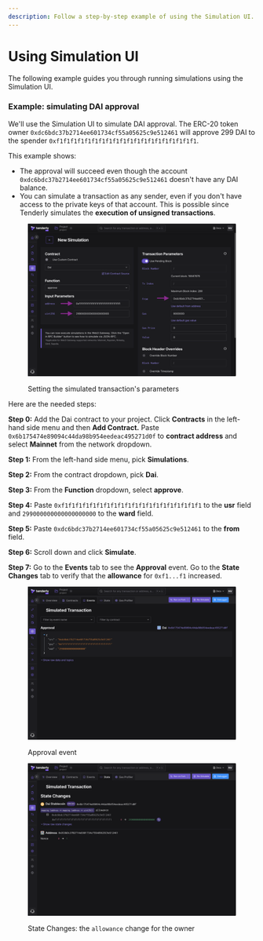 ```yaml
---
description: Follow a step-by-step example of using the Simulation UI.
---
```


# Using Simulation UI

The following example guides you through running simulations using the Simulation UI.&#x20;

### Example: simulating DAI approval

We'll use the Simulation UI to simulate DAI approval. The ERC-20 token owner `0xdc6bdc37b2714ee601734cf55a05625c9e512461` will approve 299 DAI to the spender `0xf1f1f1f1f1f1f1f1f1f1f1f1f1f1f1f1f1f1f1f1`.

This example shows:

* The approval will succeed even though the account `0xdc6bdc37b2714ee601734cf55a05625c9e512461` doesn't have any DAI balance.
* You can simulate a transaction as any sender, even if you don't have access to the private keys of that account. This is possible since Tenderly simulates the **execution of unsigned transactions**.

<figure><img src="../../.gitbook/assets/sim-ui-dai-approval-1-simulation-filling (1).png" alt=""><figcaption><p>Setting the simulated transaction's parameters</p></figcaption></figure>

Here are the needed steps:

**Step 0:** Add the Dai contract to your project. Click **Contracts** in the left-hand side menu and then **Add Contract.** Paste `0x6b175474e89094c44da98b954eedeac495271d0f` to **contract address** and select **Mainnet** from the network dropdown.&#x20;

**Step 1:** From the left-hand side menu, pick **Simulations**.&#x20;

**Step 2:** From the contract dropdown, pick **Dai**.&#x20;

**Step 3:** From the **Function** dropdown, select **approve**.&#x20;

**Step 4:** Paste `0xf1f1f1f1f1f1f1f1f1f1f1f1f1f1f1f1f1f1f1f1` to the **usr** field and `299000000000000000000` to the **ward** field.&#x20;

**Step 5:** Paste `0xdc6bdc37b2714ee601734cf55a05625c9e512461` to the **from** field.&#x20;

**Step 6:** Scroll down and click **Simulate**.

**Step 7:** Go to the **Events** tab to see the **Approval** event. Go to the **State Changes** tab to verify that the **allowance** for  `0xf1...f1` increased.

<div>

<figure><img src="../../.gitbook/assets/sim-ui-dai-approval-2-events.png" alt=""><figcaption><p>Approval event</p></figcaption></figure>

 

<figure><img src="../../.gitbook/assets/sim-ui-dai-approval-2-state-changes.png" alt=""><figcaption><p>State Changes: the <code>allowance</code> change for the owner</p></figcaption></figure>

</div>

